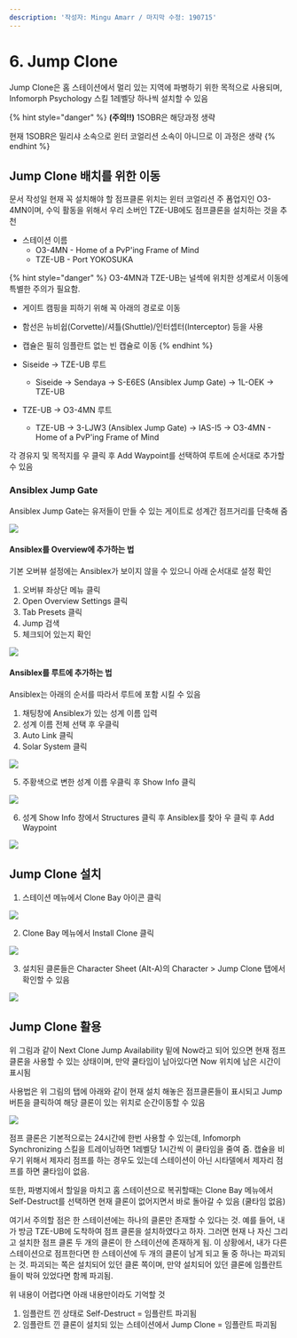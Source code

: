 ```yaml
---
description: '작성자: Mingu Amarr / 마지막 수정: 190715'
---
```


# 6. Jump Clone

Jump Clone은 홈 스테이션에서 멀리 있는 지역에 파병하기 위한 목적으로 사용되며, Infomorph Psychology 스킬 1레벨당 하나씩 설치할 수 있음

{% hint style="danger" %}
**\(주의!!\)** 1SOBR은 해당과정 생략

현재 1SOBR은 밀리샤 소속으로 윈터 코얼리션 소속이 아니므로 이 과정은 생략
{% endhint %}

## Jump Clone 배치를 위한 이동

문서 작성일 현재 꼭 설치해야 할 점프클론 위치는 윈터 코얼리션 주 폼업지인 O3-4MN이며, 수익 활동을 위해서 우리 소버인 TZE-UB에도 점프클론을 설치하는 것을 추천

* 스테이션 이름
  * O3-4MN - Home of a PvP'ing Frame of Mind
  * TZE-UB - Port YOKOSUKA

{% hint style="danger" %}
O3-4MN과 TZE-UB는 널섹에 위치한 성계로서 이동에 특별한 주의가 필요함.

* 게이트 캠핑을 피하기 위해 꼭 아래의 경로로 이동
* 함선은 뉴비쉽\(Corvette\)/셔틀\(Shuttle\)/인터셉터\(Interceptor\) 등을 사용
* 캡슐은 필히 임플란트 없는 빈 캡슐로 이동
{% endhint %}

* Siseide → TZE-UB 루트
  * Siseide → Sendaya → S-E6ES \(Ansiblex Jump Gate\) → 1L-OEK → TZE-UB 
* TZE-UB → O3-4MN 루트
  * TZE-UB → 3-LJW3 \(Ansiblex Jump Gate\) → IAS-I5 → O3-4MN - Home of a PvP'ing Frame of Mind

각 경유지 및 목적지를 우 클릭 후 Add Waypoint를 선택하여 루트에 순서대로 추가할 수 있음

### Ansiblex Jump Gate

Ansiblex Jump Gate는 유저들이 만들 수 있는 게이트로 성계간 점프거리를 단축해 줌

![](../.gitbook/assets/image%20%2833%29.png)

#### Ansiblex를 Overview에 추가하는 법

기본 오버뷰 설정에는 Ansiblex가 보이지 않을 수 있으니 아래 순서대로 설정 확인

1. 오버뷰 좌상단 메뉴 클릭
2. Open Overview Settings 클릭
3. Tab Presets 클릭
4. Jump 검색
5. 체크되어 있는지 확인

![](../.gitbook/assets/image%20%2886%29.png)

#### Ansiblex를 루트에 추가하는 법

Ansiblex는 아래의 순서를 따라서 루트에 포함 시킬 수 있음

1. 채팅창에 Ansiblex가 있는 성계 이름 입력
2. 성계 이름 전체 선택 후 우클릭
3. Auto Link 클릭
4. Solar System 클릭 

![](../.gitbook/assets/image%20%2839%29.png)

   5. 주황색으로 변한 성계 이름 우클릭 후 Show Info 클릭

![](../.gitbook/assets/image%20%2844%29.png)

   6. 성계 Show Info 창에서 Structures 클릭 후 Ansiblex를 찾아 우 클릭 후 Add Waypoint

![](../.gitbook/assets/image%20%28121%29.png)

## Jump Clone 설치

   1. 스테이션 메뉴에서 Clone Bay 아이콘 클릭

![](../.gitbook/assets/image%20%2874%29.png)

   2. Clone Bay 메뉴에서 Install Clone 클릭 

![](../.gitbook/assets/image%20%2857%29.png)

   3. 설치된 클론들은 Character Sheet \(Alt-A\)의 Character &gt; Jump Clone 탭에서 확인할 수 있음

![](../.gitbook/assets/image%20%28131%29.png)

## Jump Clone 활용

위 그림과 같이 Next Clone Jump Availability 밑에 Now라고 되어 있으면 현재 점프클론을 사용할 수 있는 상태이며, 만약 쿨타임이 남아있다면 Now 위치에 남은 시간이 표시됨

사용법은 위 그림의 탭에 아래와 같이 현재 설치 해놓은 점프클론들이 표시되고 Jump버튼을 클릭하여 해당 클론이 있는 위치로 순간이동할 수 있음

![](../.gitbook/assets/image%20%28112%29.png)

점프 클론은 기본적으로는 24시간에 한번 사용할 수 있는데, Infomorph Synchronizing 스킬을 트레이닝하면 1레벨당 1시간씩 이 쿨타임을 줄여 줌. 캡슐을 비우기 위해서 제자리 점프를 하는 경우도 있는데 스테이션이 아닌 시타델에서 제자리 점프를 하면 쿨타임이 없음.

또한, 파병지에서 할일을 마치고 홈 스테이션으로 복귀할때는 Clone Bay 메뉴에서 Self-Destruct를 선택하면   현재 클론이 없어지면서 바로 돌아갈 수 있음 \(쿨타임 없음\)

여기서 주의할 점은 한 스테이션에는 하나의 클론만 존재할 수 있다는 것. 예를 들어, 내가 방금 TZE-UB에 도착하여 점프 클론을 설치하였다고 하자. 그러면 현재 나 자신 그리고 설치한 점프 클론 두 개의 클론이 한 스테이션에 존재하게 됨. 이 상황에서, 내가 다른 스테이션으로 점프한다면 한 스테이션에 두 개의 클론이 남게 되고 둘 중 하나는 파괴되는 것. 파괴되는 쪽은 설치되어 있던 클론 쪽이며, 만약 설치되어 있던 클론에 임플란트들이 박혀 있었다면 함께 파괴됨.

위 내용이 어렵다면 아래 내용만이라도 기억할 것

1. 임플란트 낀 상태로 Self-Destruct = 임플란트 파괴됨
2. 임플란트 낀 클론이 설치되 있는 스테이션에서 Jump Clone = 임플란트 파괴됨

